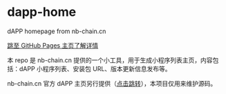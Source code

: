 # dapp-home
dAPP homepage from nb-chain.cn

[跳至 GitHub Pages 主页了解详情](https://www.fn-share.com/github_bridge?path=index.html)

本 repo 是 nb-chain.cn 提供的一个小工具，用于生成小程序列表主页，内容包括：dAPP 小程序列表、安装包 URL、版本更新信息发布等。

nb-chain.cn 官方 dAPP 主页另行提供（[点击跳转](https://nas.nb-chain.cn/www/dapps/index.html)），本项目仅用来维护源码。
